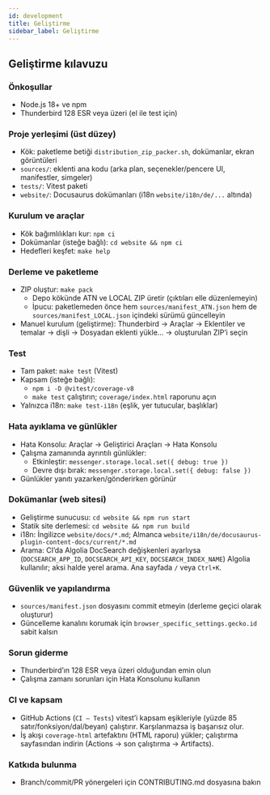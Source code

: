```yaml
---
id: development
title: Geliştirme
sidebar_label: Geliştirme
---
```


## Geliştirme kılavuzu

### Önkoşullar

- Node.js 18+ ve npm
- Thunderbird 128 ESR veya üzeri (el ile test için)

### Proje yerleşimi (üst düzey)

- Kök: paketleme betiği `distribution_zip_packer.sh`, dokümanlar, ekran görüntüleri
- `sources/`: eklenti ana kodu (arka plan, seçenekler/pencere UI, manifestler, simgeler)
- `tests/`: Vitest paketi
- `website/`: Docusaurus dokümanları (i18n `website/i18n/de/...` altında)

### Kurulum ve araçlar

- Kök bağımlılıkları kur: `npm ci`
- Dokümanlar (isteğe bağlı): `cd website && npm ci`
- Hedefleri keşfet: `make help`

### Derleme ve paketleme

- ZIP oluştur: `make pack`
  - Depo kökünde ATN ve LOCAL ZIP üretir (çıktıları elle düzenlemeyin)
  - İpucu: paketlemeden önce hem `sources/manifest_ATN.json` hem de `sources/manifest_LOCAL.json` içindeki sürümü güncelleyin
- Manuel kurulum (geliştirme): Thunderbird → Araçlar → Eklentiler ve temalar → dişli → Dosyadan eklenti yükle… → oluşturulan ZIP’i seçin

### Test

- Tam paket: `make test` (Vitest)
- Kapsam (isteğe bağlı):
  - `npm i -D @vitest/coverage-v8`
  - `make test` çalıştırın; `coverage/index.html` raporunu açın
- Yalnızca i18n: `make test-i18n` (eşlik, yer tutucular, başlıklar)

### Hata ayıklama ve günlükler

- Hata Konsolu: Araçlar → Geliştirici Araçları → Hata Konsolu
- Çalışma zamanında ayrıntılı günlükler:
  - Etkinleştir: `messenger.storage.local.set({ debug: true })`
  - Devre dışı bırak: `messenger.storage.local.set({ debug: false })`
- Günlükler yanıtı yazarken/gönderirken görünür

### Dokümanlar (web sitesi)

- Geliştirme sunucusu: `cd website && npm run start`
- Statik site derlemesi: `cd website && npm run build`
- i18n: İngilizce `website/docs/*.md`; Almanca `website/i18n/de/docusaurus-plugin-content-docs/current/*.md`
- Arama: CI’da Algolia DocSearch değişkenleri ayarlıysa (`DOCSEARCH_APP_ID`, `DOCSEARCH_API_KEY`, `DOCSEARCH_INDEX_NAME`) Algolia kullanılır; aksi halde yerel arama. Ana sayfada `/` veya `Ctrl+K`.

### Güvenlik ve yapılandırma

- `sources/manifest.json` dosyasını commit etmeyin (derleme geçici olarak oluşturur)
- Güncelleme kanalını korumak için `browser_specific_settings.gecko.id` sabit kalsın

### Sorun giderme

- Thunderbird’ın 128 ESR veya üzeri olduğundan emin olun
- Çalışma zamanı sorunları için Hata Konsolunu kullanın

### CI ve kapsam

- GitHub Actions (`CI — Tests`) vitest’i kapsam eşikleriyle (yüzde 85 satır/fonksiyon/dal/beyan) çalıştırır. Karşılanmazsa iş başarısız olur.
- İş akışı `coverage-html` artefaktını (HTML raporu) yükler; çalıştırma sayfasından indirin (Actions → son çalıştırma → Artifacts).

### Katkıda bulunma

- Branch/commit/PR yönergeleri için CONTRIBUTING.md dosyasına bakın
